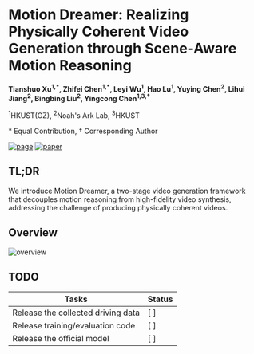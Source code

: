 # Motion Dreamer: Realizing Physically Coherent Video Generation through Scene-Aware Motion Reasoning

**Tianshuo Xu<sup>1,\*</sup>, Zhifei Chen<sup>1,\*</sup>, Leyi Wu<sup>1</sup>, Hao Lu<sup>1</sup>, Yuying Chen<sup>2</sup>, Lihui Jiang<sup>2</sup>, Bingbing Liu<sup>2</sup>, Yingcong Chen<sup>1,3,†</sup>**

<sup>1</sup>HKUST(GZ), <sup>2</sup>Noah's Ark Lab, <sup>3</sup>HKUST  

\* Equal Contribution, † Corresponding Author


[![page](https://img.shields.io/badge/page-visit-blue?style=for-the-badge)](https://yuevii.github.io/motion-dreamer/)
[![paper](https://img.shields.io/badge/paper-view-blue?style=for-the-badge)](https://arxiv.org/abs/2412.00547)


## TL;DR

We introduce Motion Dreamer, a two-stage video generation framework that decouples motion reasoning from high-fidelity video synthesis, addressing the challenge of producing physically coherent videos.

## Overview
![overview](resouces/overview.png "Hover Title")


## TODO

| Tasks |     Status    |
|---------------------------------------|---------------|
| Release the collected driving data     | [ ] |
| Release training/evaluation code       | [ ] |
| Release the official model             | [ ] |

